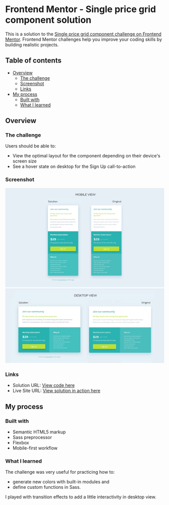 # Frontend Mentor - Single price grid component solution

This is a solution to the [Single price grid component challenge on Frontend Mentor](https://www.frontendmentor.io/challenges/single-price-grid-component-5ce41129d0ff452fec5abbbc). Frontend Mentor challenges help you improve your coding skills by building realistic projects. 

## Table of contents

- [Overview](#overview)
  - [The challenge](#the-challenge)
  - [Screenshot](#screenshot)
  - [Links](#links)
- [My process](#my-process)
  - [Built with](#built-with)
  - [What I learned](#what-i-learned)
 
## Overview

### The challenge

Users should be able to:

- View the optimal layout for the component depending on their device's screen size
- See a hover state on desktop for the Sign Up call-to-action

### Screenshot

<img src="./solution-screenshots/single-price-grid-mobile-view.jpg">
<img src="./solution-screenshots/single-price-grid-desktop-view.jpg">

### Links

- Solution URL: [View code here](https://github.com/strosi/frontend-mentor-challenges/tree/main/single-price-grid-component-master)
- Live Site URL: [View solution in action here](https://strosi.github.io/frontend-mentor-challenges/single-price-grid-component-master/)

## My process

### Built with

- Semantic HTML5 markup
- Sass preprocessor
- Flexbox
- Mobile-first workflow

### What I learned

The challenge was very useful for practicing how to:
- generate new colors with built-in modules and
- define custom functions in Sass.  

I played with transition effects to add a little interactivity in desktop view.
